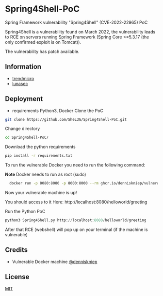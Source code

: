 # Spring4Shell-PoC
Spring Framework vulnerability "Spring4Shell" (CVE-2022-22965) PoC

Spring4Shell is a vulnerability found on March 2022, the vulnerability leads to RCE on
servers running Spring Framework (Spring Core <=5.3.17 (the only confirmed exploit is on Tomcat)).

The vulnerability has patch available. 

## Information

 - [trendmicro](https://www.trendmicro.com/en_us/research/22/d/cve-2022-22965-analyzing-the-exploitation-of-spring4shell-vulner.html)
 - [lunasec](https://www.lunasec.io/docs/blog/spring-rce-vulnerabilities/)

## Deployment

- requirements Python3, Docker
Clone the PoC

```bash
git clone https://github.com/SheL3G/Spring4Shell-PoC.git
```

Change directory

```bash
cd Spring4Shell-PoC/
```

Download the python requirements

```bash
pip install -r requirements.txt
```

To run the vulnerable Docker you need to run the following command:

**Note** Docker needs to run as root (sudo)

```bash
  docker run -p 8080:8080 -p 8000:8000 --rm ghcr.io/denniskniep/vulnerable-app-spring4shell:latest
```

Now your vulnerable machine is up!

You should access to it Here: http://localhost:8080/helloworld/greeting

Run the Python PoC

```python
python3 Spring4Shell.py http://localhost:8080/helloworld/greeting
```

After that RCE (webshell) will pop up on your terminal (if the machine is vulnerable)

## Credits

- Vulnerable Docker machine [@denniskniep](https://github.com/denniskniep/Spring4Shell-vulnerable-app)

## License

[MIT](https://choosealicense.com/licenses/mit/)